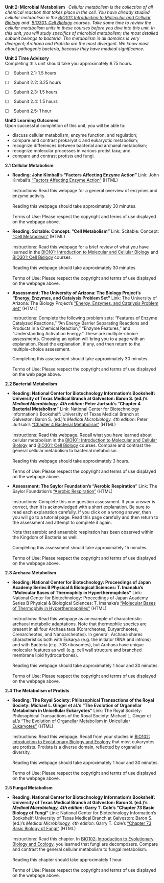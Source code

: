 **Unit 2: Microbial Metabolism** <span id="2"></span> 
*Cellular metabolism is the collection of all chemical reaction that
takes place in the cell. You have already studied cellular metabolism in
the [BIO101: Introduction to Molecular and Cellular
Biology](http://www.saylor.org/courses/bio101a) and  [BIO301: Cell
Biology](http://www.saylor.org/courses/bio301/) courses. Take some time
to review the cellular metabolism units in these courses before you dive
into this unit. In this unit, you will study specifics of microbial
metabolism; the most detailed subunit belongs to bacteria. The
metabolism in all domains is very divergent; Archaea and Protista are
the most divergent. We know most about pathogenic bacteria, because they
have medical significance.*

**Unit 2 Time Advisory**  
Completing this unit should take you approximately 8.75 hours.  
  
 ☐    Subunit 2.1: 1.5 hours  
  
 ☐    Subunit 2.2: 3.25 hours  
  
 ☐    Subunit 2.3: 1.5 hours  
  
 ☐    Subunit 2.4: 1.5 hours  
  
 ☐    Subunit 2.5: 1 hour

**Unit2 Learning Outcomes**  
Upon successful completion of this unit, you will be able to:
-   discuss cellular metabolism, enzyme function, and regulation;
-   compare and contrast prokaryotic and eukaryotic metabolism;
-   recognize differences between bacterial and archaeal metabolism; 
-   recognize molecular processes in various protist taxa; and
-   compare and contrast protists and fungi.

**2.1 Cellular Metabolism** <span id="2.1"></span> 
-   **Reading: John Kimball’s “Factors Affecting Enzyme Action”**
    Link: John Kimball’s [“Factors Affecting Enzyme
    Action”](http://users.rcn.com/jkimball.ma.ultranet/BiologyPages/E/Enzymes.html#pHandTemp)
    (HTML)  
        
     Instructions: Read this webpage for a general overview of enzymes
    and enzyme activity.  
        
     Reading this webpage should take approximately 30 minutes.  
        
     Terms of Use: Please respect the copyright and terms of use
    displayed on the webpage above.

-   **Reading: Scitable: Concept: “Cell Metabolism”**
    Link: Scitable: Concept: [“Cell
    Metabolism”](http://www.nature.com/scitable/topicpage/cell-metabolism-14026182)
    (HTML)  
        
     Instructions: Read this webpage for a brief review of what you have
    learned in the [BIO101: Introduction to Molecular and Cellular
    Biology](http://www.saylor.org/courses/bio101a) and [BIO301: Cell
    Biology](http://www.saylor.org/courses/bio301/) courses.  
        
     Reading this webpage should take approximately 30 minutes.  
        
     Terms of Use: Please respect the copyright and terms of use
    displayed on the webpage above.

-   **Assessment: The University of Arizona: The Biology Project’s
    “Energy, Enzymes, and Catalysis Problem Set”**
    Link: The University of Arizona: The Biology Project’s [“Energy,
    Enzymes, and Catalysis Problem
    Set”](http://www.biology.arizona.edu/biochemistry/problem_sets/energy_enzymes_catalysis/Energy_Enzymes_catalysis.html)
    (HTML)  
      
     Instructions: Complete the following problem sets: “Features of
    Enzyme Catalyzed Reactions,” “An Energy Barrier Separating Reactions
    and Products in a Chemical Reaction,” “Enzyme Features,” and
    “Understanding Activation Energy.” These are multiple-choice
    assessments. Choosing an option will bring you to a page with an
    explanation. Read the explanation, if any, and then return to the
    multiple-choice assessment.   
      
     Completing this assessment should take approximately 30 minutes.  
        
     Terms of Use: Please respect the copyright and terms of use
    displayed on the web page above.

**2.2 Bacterial Metabolism** <span id="2.2"></span> 
-   **Reading: National Center for Biotechnology Information’s
    Bookshelf: University of Texas Medical Branch at Galveston: Baron S.
    (ed.)’s *Medical Microbiology. 4th edition*: Peter Jurtsuk’s
    “Chapter 4 Bacterial Metabolism”**
    Link: National Center for Biotechnology Information’s Bookshelf:
    University of Texas Medical Branch at Galveston: Baron S. (ed.)’s
    *Medical Microbiology. 4th edition*: Peter Jurtsuk’s [“Chapter 4
    Bacterial
    Metabolism”](http://www.ncbi.nlm.nih.gov/books/NBK7919/) (HTML)  
        
     Instructions: Read this webpage. Recall what you have learned about
    cellular metabolism in the [BIO101: Introduction to Molecular and
    Cellular Biology](http://www.saylor.org/courses/bio101a) and
    [BIO301: Cell Biology](http://www.saylor.org/courses/bio301/)
    courses. Compare and contrast the general cellular metabolism to
    bacterial metabolism.  
        
     Reading this webpage should take approximately 3 hours.  
        
     Terms of Use: Please respect the copyright and terms of use
    displayed on the webpage above.

-   **Assessment: The Saylor Foundation’s “Aerobic Respiration”**
    Link: The Saylor Foundation’s [“Aerobic
    Respiration”](http://www.saylor.org/content/bio307/assessments/BIO403_Unit_2_2_assessment.html)
    (HTML)  
        
     Instructions: Complete this one question assessment. If your answer
    is correct, then it is acknowledged with a short explanation. Be
    sure to read each explanation carefully. If you click on a wrong
    answer, then you will go to a tutorial page. Read this page
    carefully and then return to the assessment and attempt to complete
    it again.  
      
     Note that aerobic and anaerobic respiration has been observed
    within the Kingdom of Bacteria as well.  
        
     Completing this assessment should take approximately 15 minutes.  
        
     Terms of Use: Please respect the copyright and terms of use
    displayed on the webpage above.

**2.3 Archaea Metabolism** <span id="2.3"></span> 
-   **Reading: National Center for Biotechnology: Proceedings of Japan
    Academy Series B Physical & Biological Sciences: T. Imanaka’s
    “Molecular Bases of Thermophily in Hyperthermophiles”**
    Link: National Center for Biotechnology: Proceedings of Japan
    Academy Series B Physical & Biological Sciences: T. Imanaka’s
    [“Molecular Bases of Thermophily in
    Hyperthermophiles”](http://www.ncbi.nlm.nih.gov/pmc/articles/PMC3309922/?tool=pubmed)
    (HTML)  
        
     Instructions: Read this webpage as an example of characteristic
    archaeal metabolic adaptations. Note that thermophile species are
    present in all four Archaea taxa (Korarcheotes, Euryarcheotes,
    Crenarcheotes, and Nanoarcheotes). In general, Archaea shares
    characteristics both with Eukarya (e.g. the initiator tRNA and
    introns) and with Bacteria (e.g. 70S ribosomes), but Archaea have
    unique molecular features as well (e.g. cell wall structure and
    branched membrane lipid hydrocarbones).  
        
     Reading this webpage should take approximately 1 hour and 30
    minutes.  
        
     Terms of Use: Please respect the copyright and terms of use
    displayed on the webpage above.

**2.4 The Metabolism of Protists** <span id="2.4"></span> 
-   **Reading: The Royal Society: Philosophical Transactions of the
    Royal Society: Michael L. Ginger et al.’s “The Evolution of
    Organellar Metabolism in Unicellular Eukaryotes”**
    Link: The Royal Society: Philosophical Transactions of the Royal
    Society: Michael L. Ginger et al.’s [“The Evolution of Organellar
    Metabolism in Unicellular
    Eukaryotes”](http://rstb.royalsocietypublishing.org/content/365/1541/693.full) (HTML)  
        
     Instructions: Read this webpage. Recall from your studies in
    [BIO102: Introduction to Evolutionary Biology and
    Ecology](http://www.saylor.org/courses/bio102/) that most eukaryotes
    are protists. Protista is a diverse domain, reflected by organellar
    diversity.  
        
     Reading this webpage should take approximately 1 hour and 30
    minutes.  
        
     Terms of Use: Please respect the copyright and terms of use
    displayed on the webpage above.

**2.5 Fungal Metabolism** <span id="2.5"></span> 
-   **Reading: National Center for Biotechnology Information’s
    Bookshelf: University of Texas Medical Branch at Galveston: Baron S.
    (ed.)’s *Medical Microbiology, 4th edition*: Garry T. Cole’s
    “Chapter 73 Basic Biology of Fungi”**
    Link: National Center for Biotechnology Information’s Bookshelf:
    University of Texas Medical Branch at Galveston: Baron S. (ed.)’s
    *Medical Microbiology, 4th edition*: Garry T. Cole’s [“Chapter 73
    Basic Biology of
    Fungi”](http://www.ncbi.nlm.nih.gov/books/NBK8099/) (HTML)  
        
     Instructions: Read this chapter. In [BIO102: Introduction to
    Evolutionary Biology and
    Ecology](http://www.saylor.org/courses/bio102/), you learned that
    fungi are decomposers. Compare and contrast the general cellular
    metabolism to fungal metabolism.  
        
     Reading this chapter should take approximately 1 hour.  
        
     Terms of Use: Please respect the copyright and terms of use
    displayed on the webpage above.


